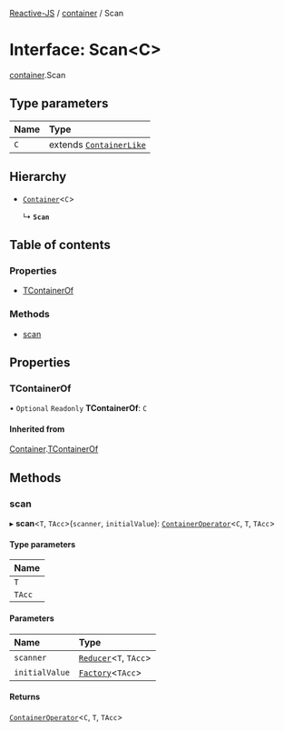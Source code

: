 [Reactive-JS](../README.md) / [container](../modules/container.md) / Scan

# Interface: Scan<C\>

[container](../modules/container.md).Scan

## Type parameters

| Name | Type |
| :------ | :------ |
| `C` | extends [`ContainerLike`](container.ContainerLike.md) |

## Hierarchy

- [`Container`](container.Container.md)<`C`\>

  ↳ **`Scan`**

## Table of contents

### Properties

- [TContainerOf](container.Scan.md#tcontainerof)

### Methods

- [scan](container.Scan.md#scan)

## Properties

### TContainerOf

• `Optional` `Readonly` **TContainerOf**: `C`

#### Inherited from

[Container](container.Container.md).[TContainerOf](container.Container.md#tcontainerof)

## Methods

### scan

▸ **scan**<`T`, `TAcc`\>(`scanner`, `initialValue`): [`ContainerOperator`](../modules/container.md#containeroperator)<`C`, `T`, `TAcc`\>

#### Type parameters

| Name |
| :------ |
| `T` |
| `TAcc` |

#### Parameters

| Name | Type |
| :------ | :------ |
| `scanner` | [`Reducer`](../modules/functions.md#reducer)<`T`, `TAcc`\> |
| `initialValue` | [`Factory`](../modules/functions.md#factory)<`TAcc`\> |

#### Returns

[`ContainerOperator`](../modules/container.md#containeroperator)<`C`, `T`, `TAcc`\>

